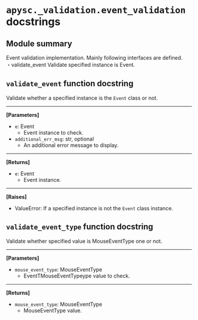 # `apysc._validation.event_validation` docstrings

## Module summary

Event validation implementation. Mainly following interfaces are defined. <br>・validate_event Validate specified instance is Event.

## `validate_event` function docstring

Validate whether a specified instance is the `Event` class or not.<hr>

**[Parameters]**

- `e`: Event
  - Event instance to check.
- `additional_err_msg`: str, optional
  - An additional error message to display.

<hr>

**[Returns]**

- `e`: Event
  - Event instance.

<hr>

**[Raises]**

- ValueError: If a specified instance is not the `Event` class instance.

## `validate_event_type` function docstring

Validate whether specified value is MouseEventType one or not.<hr>

**[Parameters]**

- `mouse_event_type`: MouseEventType
  - EventTMouseEventTypeype value to check.

<hr>

**[Returns]**

- `mouse_event_type`: MouseEventType
  - MouseEventType value.